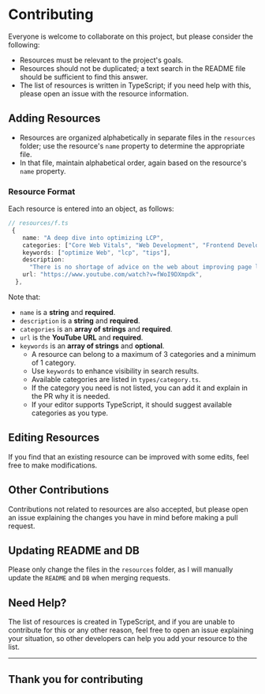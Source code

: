 # Contributing

Everyone is welcome to collaborate on this project, but please consider the following:

- Resources must be relevant to the project's goals.
- Resources should not be duplicated; a text search in the README file should be sufficient to find this answer.
- The list of resources is written in TypeScript; if you need help with this, please open an issue with the resource information.

## Adding Resources

- Resources are organized alphabetically in separate files in the `resources` folder; use the resource's `name` property to determine the appropriate file.
- In that file, maintain alphabetical order, again based on the resource's `name` property.

### Resource Format

Each resource is entered into an object, as follows:

```typescript
// resources/f.ts
 {
    name: "A deep dive into optimizing LCP",
    categories: ["Core Web Vitals", "Web Development", "Frontend Development"],
    keywords: ["optimize Web", "lcp", "tips"],
    description:
      "There is no shortage of advice on the web about improving page load performance, and yet, of the three Core Web Vitals, Largest Contentful Paint (LCP) is still the hardest metric for most sites to consistently meet the recommended 'good' threshold. ",
    url: "https://www.youtube.com/watch?v=fWoI9DXmpdk",
  },
```

Note that:

- `name` is a **string** and **required**.
- `description` is a **string** and **required**.
- `categories` is an **array of strings** and **required**.
- `url` is the **YouTube URL** and **required**.
- `keywords` is an **array of strings** and **optional**.
  - A resource can belong to a maximum of 3 categories and a minimum of 1 category.
  - Use `keywords` to enhance visibility in search results.
  - Available categories are listed in `types/category.ts`.
  - If the category you need is not listed, you can add it and explain in the PR why it is needed.
  - If your editor supports TypeScript, it should suggest available categories as you type.

## Editing Resources

If you find that an existing resource can be improved with some edits, feel free to make modifications.

## Other Contributions

Contributions not related to resources are also accepted, but please open an issue explaining the changes you have in mind before making a pull request.

## Updating README and DB

Please only change the files in the `resources` folder, as I will manually update the `README` and `DB` when merging requests.

## Need Help?

The list of resources is created in TypeScript, and if you are unable to contribute for this or any other reason, feel free to open an issue explaining your situation, so other developers can help you add your resource to the list.

---

## Thank you for contributing
